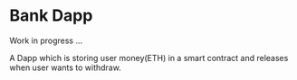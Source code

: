 # Bank Dapp
Work in progress ...

A Dapp which is storing user money(ETH) in a smart contract and releases when user wants to withdraw.
